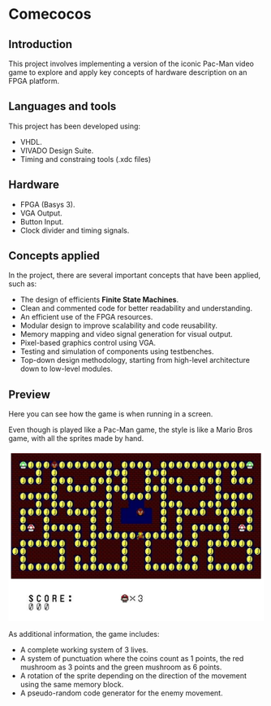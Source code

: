 # Comecocos

## Introduction
This project involves implementing a version of the iconic Pac-Man video game to explore and apply key concepts of hardware description on an FPGA platform.

## Languages and tools
This project has been developed using:
- VHDL.
- VIVADO Design Suite.
- Timing and constraing tools (.xdc files)

## Hardware
- FPGA (Basys 3).
- VGA Output.
- Button Input.
- Clock divider and timing signals.

## Concepts applied
In the project, there are several important concepts that have been applied, such as:
- The design of efficients **Finite State Machines**.
- Clean and commented code for better readability and understanding.
- An efficient use of the FPGA resources.
- Modular design to improve scalability and code reusability.
- Memory mapping and video signal generation for visual output.
- Pixel-based graphics control using VGA.
- Testing and simulation of components using testbenches.
- Top-down design methodology, starting from high-level architecture down to low-level modules.

## Preview

Here you can see how the game is when running in a screen.

Even though is played like a Pac-Man game, the style is like a Mario Bros game, with all the sprites made by hand.

![](img/PACMAN.png)

As additional information, the game includes:
- A complete working system of 3 lives.
- A system of punctuation where the coins count as 1 points, the red mushroom as 3 points and the green mushroom as 6 points.
- A rotation of the sprite depending on the direction of the movement using the same memory block.
- A pseudo-random code generator for the enemy movement.



